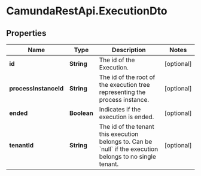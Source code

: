 # CamundaRestApi.ExecutionDto

## Properties
Name | Type | Description | Notes
------------ | ------------- | ------------- | -------------
**id** | **String** | The id of the Execution. | [optional] 
**processInstanceId** | **String** | The id of the root of the execution tree representing the process instance. | [optional] 
**ended** | **Boolean** | Indicates if the execution is ended. | [optional] 
**tenantId** | **String** | The id of the tenant this execution belongs to. Can be &#x60;null&#x60; if the execution belongs to no single tenant. | [optional] 
